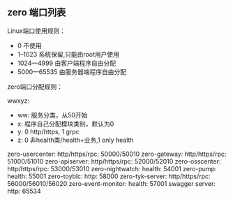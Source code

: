 ## zero 端口列表

Linux端口使用规则：

- 0 不使用
- 1–1023 系统保留,只能由root用户使用
- 1024—4999 由客户端程序自由分配
- 5000—65535 由服务器端程序自由分配


zero端口分配规则：

wwxyz: 
- ww: 服务分类，从50开始
- x: 程序自己分配模块类别，默认为0
- y: 0 http/https, 1 grpc
- z: 0 非health类/health+业务,1 only health


zero-usercenter: 
  http/https/rpc: 50000/50010
zero-gateway: 
  http/https/rpc: 51000/51010
zero-apiserver: 
   http/https/rpc: 52000/52010
zero-osscenter: 
  http/https/rpc: 53000/53010
zero-nightwatch: 
  health: 54001
zero-pump: 
  health: 55001
zero-toyblc: 
  http: 58000
zero-tyk-server: 
  http/https/rpc: 56000/56010/56020
zero-event-monitor: 
  health: 57001
swagger server:
  http: 65534
